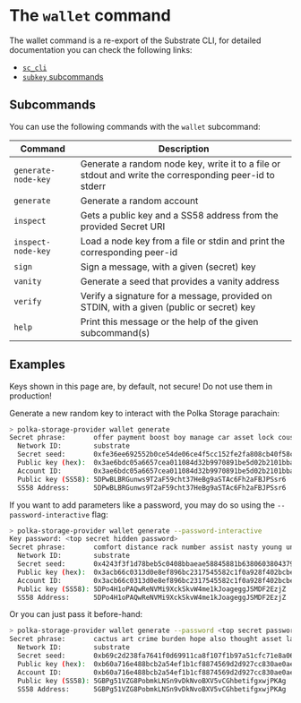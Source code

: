 # The `wallet` command

The wallet command is a re-export of the Substrate CLI,
for detailed documentation you can check the following links:

- [`sc_cli`](https://docs.rs/sc-cli/0.46.0/sc_cli/commands/index.html)
- [`subkey` subcommands](https://docs.substrate.io/reference/command-line-tools/subkey/#subcommands)

## Subcommands

You can use the following commands with the `wallet` subcommand:

| Command             | Description                                                                                            |
| ------------------- | ------------------------------------------------------------------------------------------------------ |
| `generate-node-key` | Generate a random node key, write it to a file or stdout and write the corresponding peer-id to stderr |
| `generate`          | Generate a random account                                                                              |
| `inspect`           | Gets a public key and a SS58 address from the provided Secret URI                                      |
| `inspect-node-key`  | Load a node key from a file or stdin and print the corresponding peer-id                               |
| `sign`              | Sign a message, with a given (secret) key                                                              |
| `vanity`            | Generate a seed that provides a vanity address                                                         |
| `verify`            | Verify a signature for a message, provided on STDIN, with a given (public or secret) key               |
| `help`              | Print this message or the help of the given subcommand(s)                                              |

## Examples

<div class="warning">
Keys shown in this page are, by default, not secure! Do not use them in production!
</div>

Generate a new random key to interact with the Polka Storage parachain:

```bash
> polka-storage-provider wallet generate
Secret phrase:       offer payment boost boy manage car asset lock cousin mountain vehicle setup
  Network ID:        substrate
  Secret seed:       0xfe36ee692552b0ce54de06ce4f5cc152fe2fa808cb40f58c81168bc1237208bb
  Public key (hex):  0x3ae6bdc05a6657cea011084d32b9970891be5d02b2101bbad0ca95d287f0226e
  Account ID:        0x3ae6bdc05a6657cea011084d32b9970891be5d02b2101bbad0ca95d287f0226e
  Public key (SS58): 5DPwBLBRGunws9T2aF59cht37HeBg9aSTAc6Fh2aFBJPSsr6
  SS58 Address:      5DPwBLBRGunws9T2aF59cht37HeBg9aSTAc6Fh2aFBJPSsr6
```

If you want to add parameters like a password, you may do so using the `--password-interactive` flag:

```bash
> polka-storage-provider wallet generate --password-interactive
Key password: <top secret hidden password>
Secret phrase:       comfort distance rack number assist nasty young universe lamp advice neglect ladder
  Network ID:        substrate
  Secret seed:       0x4243f3f1d78beb5c0408bbaeae58845881b638060380437967482be2d4d42bce
  Public key (hex):  0x3acb66c0313d0e8ef896bc2317545582c1f0a928f402bcbe4cdf6f37489ddb16
  Account ID:        0x3acb66c0313d0e8ef896bc2317545582c1f0a928f402bcbe4cdf6f37489ddb16
  Public key (SS58): 5DPo4H1oPAQwReNVMi9XckSkvW4me1kJoageggJSMDF2EzjZ
  SS58 Address:      5DPo4H1oPAQwReNVMi9XckSkvW4me1kJoageggJSMDF2EzjZ
```

Or you can just pass it before-hand:

```bash
> polka-storage-provider wallet generate --password <top secret password>
Secret phrase:       cactus art crime burden hope also thought asset lake only cheese obtain
  Network ID:        substrate
  Secret seed:       0xb69c2d238fa7641f0d69911ca8f107f1b97a51cfc71e8a06e0ec9c7329d69ff7
  Public key (hex):  0xb60a716e488bcb2a54ef1b1cf8874569d2d927cc830ae0ae1cc2612fac27f55d
  Account ID:        0xb60a716e488bcb2a54ef1b1cf8874569d2d927cc830ae0ae1cc2612fac27f55d
  Public key (SS58): 5GBPg51VZG8PobmkLNSn9vDkNvoBXV5vCGhbetifgxwjPKAg
  SS58 Address:      5GBPg51VZG8PobmkLNSn9vDkNvoBXV5vCGhbetifgxwjPKAg
```
